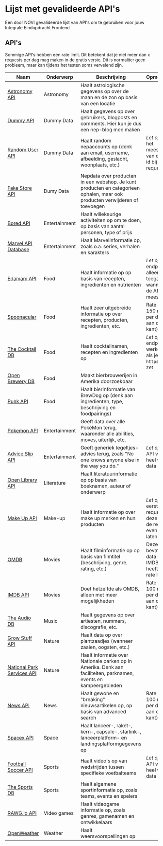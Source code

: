 # Lijst met gevalideerde API's
Een door NOVI gevalideerde lijst van API's om te gebruiken voor jouw Integrale Eindopdracht Frontend

## API's
Sommige API's hebben een rate limit. Dit betekent dat je niet meer dan x requests per dag mag maken in de gratis versie. Dit is normaliter geen probleem, maar kan tijdens het testen soms vervelend zijn.

| **Naam**                                                                                   | **Onderwerp** | **Beschrijving**                                                                                                             | **Opmerkingen**                                                                         |
|--------------------------------------------------------------------------------------------|---------------|------------------------------------------------------------------------------------------------------------------------------|-----------------------------------------------------------------------------------------|
| [Astronomy API](https://ipgeolocation.io/documentation/astronomy-api.html)                 | Astronomy     | Haalt astrologische gegevens op over de maan en de zon op basis van een locatie                                              |                                                                                         |
| [Dummy API](https://dummyapi.io/docs)                                                      | Dummy Data    | Haalt gegevens op over gebruikers, blogposts en comments. Hier kun je dus een nep-blog mee maken                             |                                                                                         |
| [Random User API](https://randomuser.me/documentation)                                     | Dummy Data    | Haalt random nepaccounts op (denk aan email, username, afbeelding, geslacht, woonplaats, etc.)                               | _Let op_: vereist het meesturen van de app-id bij ieder request                           |
| [Fake Store API](https://fakestoreapi.com/docs)                                            | Dumy Data     | Nepdata over producten in een webshop. Je kunt producten en categorieen ophalen, maar ook producten verwijderen of toevoegen |                                                                                         |
| [Bored API](https://www.boredapi.com/documentation)                                        | Entertainment | Haalt willekeurige activiteiten op om te doen, op basis van aantal personen, type of prijs                                   |                                                                                         |
| [Marvel API Database](https://developer.marvel.com/docs)                                   | Entertainment | Haalt Marvelinformatie op, zoals o.a. series, verhalen en karakters                                                          |                                                                                         |
| [Edamam API](https://www.edamam.com/)                                                      | Food          | Haalt informatie op op basis van recepten, ingredienten en nutrienten                                                        | _Let op:_ endpoints zijn alleen toegankelijk wanneer je de API key meestuurt              |
| [Spoonacular](https://spoonacular.com/food-api/docs)                                         | Food          | Haalt zeer uitgebreide informatie op over recepten, producten, ingredienten, etc.                                            | Rate limit van 150 requests per dag (dit is aan de lage kant)                           |
| [The Cocktail DB](https://www.thecocktaildb.com/api.php)                                   | Food          | Haalt cocktailnamen, recepten en ingredienten op                                                                             | _Let op:_ endpoints werken alleen als je er `https://` voor zet                           |
| [Open Brewery DB](https://www.openbrewerydb.org/documentation)                             | Food          | Maakt bierbrouwerijen in Amerika doorzoekbaar                                                                                |                                                                                         |
| [Punk API](https://punkapi.com/documentation/v2)                                           | Food          | Haalt bierinformatie van BrewDog op (denk aan ingredienten, type, beschrijving en foodpairings)                              |                                                                                         |
| [Pokemon API](https://pokeapi.co/docs/v2)                                                  | Entertainment | Geeft data over alle PokéMon terug, waaronder alle abilities, moves, uiterlijk, etc.                                         |                                                                                         |
| [Advice Slip API](https://api.adviceslip.com/)                                             | Entertainment | Geeft generiek tegeltjes-advies terug, zoals "No one knows anyone else in the way you do."                                   | _Let op:_ deze API verschaft heel weinig data                                             |
| [Open Library API](https://openlibrary.org/developers/api?ref=apilist.fun)                 | Literature    | Haalt literatuurinformatie op op basis van boeknamen, auteur of onderwerp                                                    |                                                                                         |
| [Make Up API](https://makeup-api.herokuapp.com/)                                           | Make-up       | Haalt informatie op over make up merken en hun producten                                                                     | _Let op:_ bij het eerste request naar deze API kan de response even op zich laten wachten |
| [OMDB](https://www.omdbapi.com/)                                                           | Movies        | Haalt filminformatie op op basis van filmtitel (beschrijving, genre, rating, etc.)                                           | Deze API bevat minder data dan IMDB, maar heeft geen rate limit!                        |
| [IMDB API](https://imdb-api.com/api)                                                       | Movies        | Doet hetzelfde als OMDB, alleen met meer mogelijkheden                                                                       | Rate limit van 100 requests per dag (dit is aan de lage kant)                           |
| [The Audio DB](https://www.theaudiodb.com/api_guide.php?ref=apilist.fun)                   | Music         | Haalt gegevens op over artiesten, nummers, discografie, etc.                                                                 |                                                                                         |
| [Grow Stuff API](https://www.growstuff.org/api-docs/index.html)                            | Nature        | Haalt data op over plantzaadjes (wanneer zaaien, oogsten, etc.)                                                              |                                                                                         |
| [National Park Services API](https://www.nps.gov/subjects/developer/api-documentation.htm) | Nature        | Haalt informatie over Nationale parken op in Amerika. Denk aan faciliteiten, parknamen, events en kampeergebieden            |                                                                                         |
| [News API](https://newsapi.org/docs)                                                       | News          | Haalt gewone en "breaking" nieuwsartikelen op, op basis van advanced search                                                  | Rate limit van 100 requests per dag (dit is aan de lage kant)                           |
| [Spacex API](https://github.com/r-spacex/SpaceX-API)                                       | Space         | Haalt lanceer-, raket-, kern-, capsule-, starlink-, lanceerplatform- en landingsplatformgegevens op                          |                                                                                         |
| [Football Soccer API](https://www.scorebat.com/video-api/?ref=apilist.fun)                 | Sports        | Haalt video's op van wedstrijden tussen specifieke voetbalteams                                                              | _Let op:_ deze API verschaft heel weinig data                                             |
| [The Sports DB](https://www.thesportsdb.com/api.php)                                       | Sports        | Haalt algemene sportinformatie op, zoals teams, events en spelers                                                            |                                                                                         |
| [RAWG.io API](https://api.rawg.io/docs/)                                                   | Video games   | Haalt videogame informatie op, zoals genres, gamenamen en ontwikkelaars                                                      |                                                                                         |
| [OpenWeather](https://openweathermap.org/api)                                              | Weather       | Haalt weersvoorspellingen op                                                                                                 |                                                                                         |
